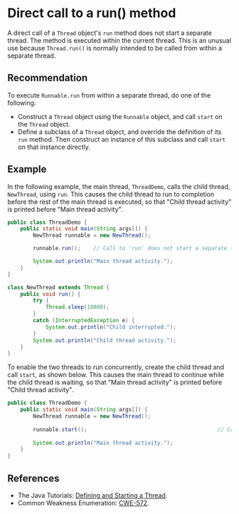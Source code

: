 # Direct call to a run() method
A direct call of a `Thread` object's `run` method does not start a separate thread. The method is executed within the current thread. This is an unusual use because `Thread.run()` is normally intended to be called from within a separate thread.


## Recommendation
To execute `Runnable.run` from within a separate thread, do one of the following:

* Construct a `Thread` object using the `Runnable` object, and call `start` on the `Thread` object.
* Define a subclass of a `Thread` object, and override the definition of its `run` method. Then construct an instance of this subclass and call `start` on that instance directly.

## Example
In the following example, the main thread, `ThreadDemo`, calls the child thread, `NewThread`, using `run`. This causes the child thread to run to completion before the rest of the main thread is executed, so that "Child thread activity" is printed before "Main thread activity".


```java
public class ThreadDemo {
    public static void main(String args[]) {
        NewThread runnable = new NewThread();

        runnable.run();    // Call to 'run' does not start a separate thread

        System.out.println("Main thread activity.");
    }
}

class NewThread extends Thread {
    public void run() {
        try {
            Thread.sleep(10000);
        }
        catch (InterruptedException e) {
            System.out.println("Child interrupted.");
        }
        System.out.println("Child thread activity.");
    }
}
```
To enable the two threads to run concurrently, create the child thread and call `start`, as shown below. This causes the main thread to continue while the child thread is waiting, so that "Main thread activity" is printed before "Child thread activity".


```java
public class ThreadDemo {
    public static void main(String args[]) {
    	NewThread runnable = new NewThread();
    	
        runnable.start();                                         // Call 'start' method
        
        System.out.println("Main thread activity.");
    }
}
```

## References
* The Java Tutorials: [Defining and Starting a Thread](https://docs.oracle.com/javase/tutorial/essential/concurrency/runthread.html).
* Common Weakness Enumeration: [CWE-572](https://cwe.mitre.org/data/definitions/572.html).
